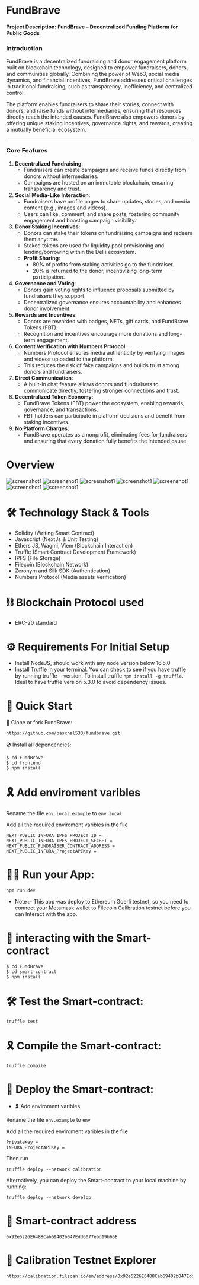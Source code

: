 ﻿# FundBrave

**Project Description: FundBrave – Decentralized Funding Platform for Public Goods**

### **Introduction**

FundBrave is a decentralized fundraising and donor engagement platform built on blockchain technology, designed to empower fundraisers, donors, and communities globally. Combining the power of Web3, social media dynamics, and financial incentives, FundBrave addresses critical challenges in traditional fundraising, such as transparency, inefficiency, and centralized control.

The platform enables fundraisers to share their stories, connect with donors, and raise funds without intermediaries, ensuring that resources directly reach the intended causes. FundBrave also empowers donors by offering unique staking incentives, governance rights, and rewards, creating a mutually beneficial ecosystem.

---

### **Core Features**

1. **Decentralized Fundraising**:
    - Fundraisers can create campaigns and receive funds directly from donors without intermediaries.
    - Campaigns are hosted on an immutable blockchain, ensuring transparency and trust.
2. **Social Media-Like Interaction**:
    - Fundraisers have profile pages to share updates, stories, and media content (e.g., images and videos).
    - Users can like, comment, and share posts, fostering community engagement and boosting campaign visibility.
3. **Donor Staking Incentives**:
    - Donors can stake their tokens on fundraising campaigns and redeem them anytime.
    - Staked tokens are used for liquidity pool provisioning and lending/borrowing within the DeFi ecosystem.
    - **Profit Sharing**:
        - 80% of profits from staking activities go to the fundraiser.
        - 20% is returned to the donor, incentivizing long-term participation.
4. **Governance and Voting**:
    - Donors gain voting rights to influence proposals submitted by fundraisers they support.
    - Decentralized governance ensures accountability and enhances donor involvement.
5. **Rewards and Incentives**:
    - Donors are rewarded with badges, NFTs, gift cards, and FundBrave Tokens (FBT).
    - Recognition and incentives encourage more donations and long-term engagement.
6. **Content Verification with Numbers Protocol**:
    - Numbers Protocol ensures media authenticity by verifying images and videos uploaded to the platform.
    - This reduces the risk of fake campaigns and builds trust among donors and fundraisers.
7. **Direct Communication**:
    - A built-in chat feature allows donors and fundraisers to communicate directly, fostering stronger connections and trust.
8. **Decentralized Token Economy**:
    - FundBrave Tokens (FBT) power the ecosystem, enabling rewards, governance, and transactions.
    - FBT holders can participate in platform decisions and benefit from staking incentives.
9. **No Platform Charges**:
    - FundBrave operates as a nonprofit, eliminating fees for fundraisers and ensuring that every donation fully benefits the intended cause.

# Overview

![screenshot1](./frontend/public/images/Screenshot%20(58).png)
![screenshot1](./frontend/public/images/Screenshot%20(59).png)
![screenshot1](./frontend/public/images/Screenshot%20(60).png)
![screenshot1](./frontend/public/images/Screenshot%20(61).png)
![screenshot1](./frontend/public/images/Screenshot%20(62).png)
![screenshot1](./frontend/public/images/Screenshot%20(63).png)
![screenshot1](./frontend/public/images/Screenshot%20(64).png)

# 🛠 Technology Stack & Tools

- Solidity (Writing Smart Contract)
- Javascript (NextJs & Unit Testing)
- Ethers JS, Wagmi, Viem (Blockchain Interaction)
- Truffle (Smart Contract Development Framework)
- IPFS (File Storage)
- Filecoin (Blockchain Network)
- Zeronym and Silk SDK (Authentication)
- Numbers Protocol (Media assets Verification)

# ⛓ Blockchain Protocol used

- ERC-20 standard

# ⚙ Requirements For Initial Setup
- Install NodeJS, should work with any node version below 16.5.0
- Install Truffle in your terminal. You can check to see if you have truffle by running truffle --version. To install truffle `npm install -g truffle`. Ideal to have truffle version 5.3.0 to avoid dependency issues.

# 🚀 Quick Start

📄 Clone or fork FundBrave:

```
https://github.com/paschal533/fundbrave.git
```
💿 Install all dependencies:
 
```
$ cd FundBrave
$ cd frontend
$ npm install 
```

# 🎗 Add enviroment varibles

Rename the file `env.local.example` to `env.local`

Add all the required enviroment varibles in the file

```
NEXT_PUBLIC_INFURA_IPFS_PROJECT_ID =
NEXT_PUBLIC_INFURA_IPFS_PROJECT_SECRET =
NEXT_PUBLIC_FUNDRAISER_CONTRACT_ADDRESS =
NEXT_PUBLIC_INFURA_ProjectAPIKey =

```

# 🚴‍♂️ Run your App:

```
npm run dev
```

- Note :- This app was deploy to Ethereum Goerli testnet, so you need to connect your Metamask wallet to Filecoin Calibration testnet before you can Interact with the app.

# 📄 interacting with the Smart-contract

```
$ cd FundBrave
$ cd smart-contract
$ npm install
```

# 🛠 Test the Smart-contract:

```
truffle test
```

# 🎗 Compile the Smart-contract:

```
truffle compile
```

# 🔗 Deploy the Smart-contract:

- 🎗 Add enviroment varibles

Rename the file `env.example` to `env`

Add all the required enviroment varibles in the file

```
PrivateKey = 
INFURA_ProjectAPIKey = 

```

Then run

```
truffle deploy --network calibration
```

Alternatively, you can deploy the Smart-contract to your local machine by running:

```
truffle deploy --network develop
```
# 📄 Smart-contract address

```
0x92e5226E6488Cab69402b047Edd6077ebd19b66E
```

# 📜 Calibration Testnet Explorer

```
https://calibration.filscan.io/en/address/0x92e5226E6488Cab69402b047Edd6077ebd19b66E/
```
